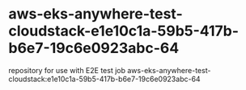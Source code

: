# aws-eks-anywhere-test-cloudstack-e1e10c1a-59b5-417b-b6e7-19c6e0923abc-64
repository for use with E2E test job aws-eks-anywhere-test-cloudstack:e1e10c1a-59b5-417b-b6e7-19c6e0923abc-64
